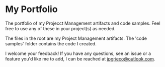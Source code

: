 # My Portfolio
The portfolio of my Projecct Management artifacts and code samples. Feel free to use
any of these in your project(s) as needed. 

The files in the root are my Project Management artifacts. The 'code samples' folder
contains the code I created. 

I welcome your feedback! If you have any questions, see an issue or a feature you'd 
like me to add, I can be reached at jpgrieco@outlook.com. 

